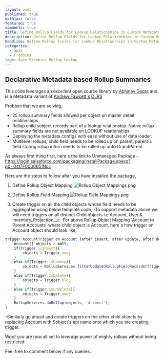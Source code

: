 ```yaml
---
layout: post
published: true
mathjax: false
featured: true
comments: true
title: Define Rollup Fields for Lookup Relationships in Custom Metadata
description: Define Rollup Fields for Lookup Relationships in Custom Metadata
headline: Define Rollup Fields for Lookup Relationships in Custom Metadata
categories:
  - apex
  - Freebies
tags: Apex Freebies Rollup Lookup
---
```

## Declarative Metadata based Rollup Summaries

This code leverages an excellent open source library by [Abhinav Gupta](https://twitter.com/abhinavguptas) and is a Metadata variant of [Andrew Fawcett\`s](https://twitter.com/andyinthecloud) [DLRS](https://github.com/afawcett/declarative-lookup-rollup-summaries) 

Problem that we are solving,

- 25 rollup summary fields allowed per object on master detail relationships
- Rollup child sobject records part of a lookup relationship. Native rollup summary fields are not available on LOOKUP relationships.
- Deploying the metadata configs with ease without use of data loader.
- Multilevel rollups, child field needs to be rolled up on parent, parent\`s field storing rollup inturn needs to be rolled up onto GrandParent

As always first thing first, here\`s the link to Unmanaged Package - https://login.salesforce.com/packaging/installPackage.apexp?p0=04t7F0000051NoL

Here are the steps to follow after you have installed the package,

1. Define Rollup Object Mapping
![Rollup Object Mappings.png]({{site.baseurl}}/images/Rollup%20Object%20Mappings.png)

2. Define Rollup Field Mapping
![Rollup Field Mappings.png]({{site.baseurl}}/images/Rollup%20Field%20Mappings.png)

3. Create trigger on all the child objects whose field needs to be aggregated using below template code,
 -To support metadata above we will need triggers on all distinct Child objects i.e Account, User & Inventory_Projection__c
  -For above Rollup Object Mapping 'Account to Parent Accounts' where child object is Account, here\`s how trigger on Account object should look like, 
```javascript
trigger AccountTrigger on Account (after insert, after update, after delete, after undelete) {
    Account[] objects = null;  
    if(Trigger.isInsert){
        objects = Trigger.new;        
    }
    else if(Trigger.isUpdate){
        objects = RollupServices.filterUpdatedRollupFieldRecords(Trigger.new, Trigger.oldMap, 'Account');        
    }    
    else if(Trigger.isDelete){
        objects = Trigger.old;
    }    
    else if(Trigger.isunDelete){
        objects = Trigger.new;
    }
    RollupServices.doRollup(objects, 'Account');
}
```
-Similarly go ahead and create triggers on the other child objects by replacing Account with Sobject\`s api name onto which you are creating trigger.

Woof you are now all set to leverage power of mighty rollups without being restricted.

Feel free to comment below if any queries.
